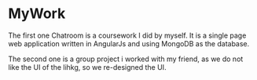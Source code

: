 # MyWork
 
The first one Chatroom is a coursework I did by myself. It is a single page web
application written in AngularJs and using MongoDB as the database. 

The second one is a group project i worked with my friend, as we do not like the 
UI of the lihkg, so we re-designed the UI.